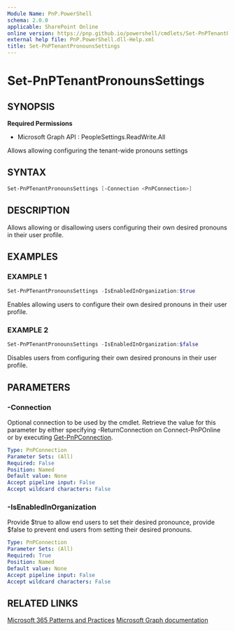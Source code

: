 ```yaml
---
Module Name: PnP.PowerShell
schema: 2.0.0
applicable: SharePoint Online
online version: https://pnp.github.io/powershell/cmdlets/Set-PnPTenantPronounsSettings.html
external help file: PnP.PowerShell.dll-Help.xml
title: Set-PnPTenantPronounsSettings
---
```

  
# Set-PnPTenantPronounsSettings

## SYNOPSIS

**Required Permissions**

  * Microsoft Graph API : PeopleSettings.ReadWrite.All
  
Allows allowing configuring the tenant-wide pronouns settings

## SYNTAX

```powershell
Set-PnPTenantPronounsSettings [-Connection <PnPConnection>] 
```

## DESCRIPTION

Allows allowing or disallowing users configuring their own desired pronouns in their user profile.

## EXAMPLES

### EXAMPLE 1
```powershell
Set-PnPTenantPronounsSettings -IsEnabledInOrganization:$true
```

Enables allowing users to configure their own desired pronouns in their user profile.

### EXAMPLE 2
```powershell
Set-PnPTenantPronounsSettings -IsEnabledInOrganization:$false
```

Disables users from configuring their own desired pronouns in their user profile.

## PARAMETERS

### -Connection
Optional connection to be used by the cmdlet. Retrieve the value for this parameter by either specifying -ReturnConnection on Connect-PnPOnline or by executing [Get-PnPConnection](Get-PnPConnection.md).

```yaml
Type: PnPConnection
Parameter Sets: (All)
Required: False
Position: Named
Default value: None
Accept pipeline input: False
Accept wildcard characters: False
```

### -IsEnabledInOrganization
Provide $true to allow end users to set their desired pronounce, provide $false to prevent end users from setting their desired pronouns.

```yaml
Type: PnPConnection
Parameter Sets: (All)
Required: True
Position: Named
Default value: None
Accept pipeline input: False
Accept wildcard characters: False
```

## RELATED LINKS

[Microsoft 365 Patterns and Practices](https://aka.ms/m365pnp)
[Microsoft Graph documentation](https://learn.microsoft.com/graph/api/peopleadminsettings-list-pronouns)